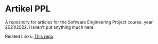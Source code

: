 # Artikel PPL
A repository for articles for the Software Engineering Project course, year 2021/2022.
Haven't put anything much here.

Related Links:
[This repo](https://github.com/KentaBisma/artikel-ppl)

